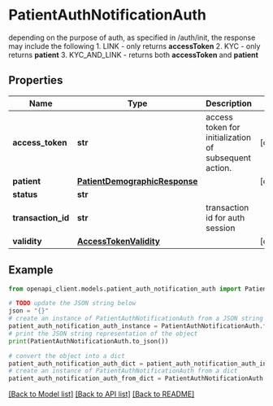 # PatientAuthNotificationAuth

depending on the purpose of auth, as specified in /auth/init, the response may include the following    1. LINK - only returns **accessToken**   2. KYC - only returns **patient**   3. KYC_AND_LINK - returns both **accessToken** and **patient** 

## Properties

Name | Type | Description | Notes
------------ | ------------- | ------------- | -------------
**access_token** | **str** | access token for initialization of subsequent action. | [optional] 
**patient** | [**PatientDemographicResponse**](PatientDemographicResponse.md) |  | [optional] 
**status** | **str** |  | 
**transaction_id** | **str** | transaction id for auth session | 
**validity** | [**AccessTokenValidity**](AccessTokenValidity.md) |  | [optional] 

## Example

```python
from openapi_client.models.patient_auth_notification_auth import PatientAuthNotificationAuth

# TODO update the JSON string below
json = "{}"
# create an instance of PatientAuthNotificationAuth from a JSON string
patient_auth_notification_auth_instance = PatientAuthNotificationAuth.from_json(json)
# print the JSON string representation of the object
print(PatientAuthNotificationAuth.to_json())

# convert the object into a dict
patient_auth_notification_auth_dict = patient_auth_notification_auth_instance.to_dict()
# create an instance of PatientAuthNotificationAuth from a dict
patient_auth_notification_auth_from_dict = PatientAuthNotificationAuth.from_dict(patient_auth_notification_auth_dict)
```
[[Back to Model list]](../README.md#documentation-for-models) [[Back to API list]](../README.md#documentation-for-api-endpoints) [[Back to README]](../README.md)



